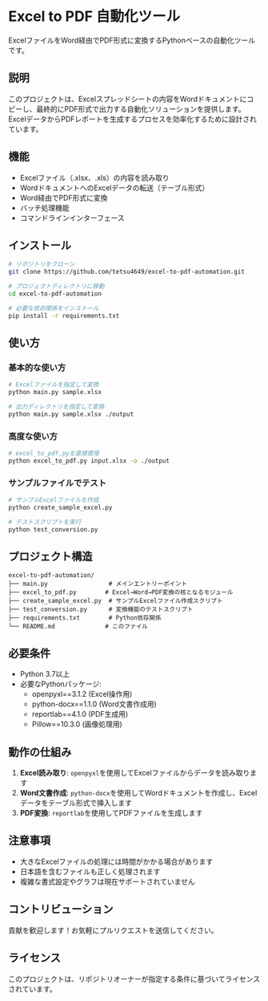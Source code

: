 # Excel to PDF 自動化ツール

ExcelファイルをWord経由でPDF形式に変換するPythonベースの自動化ツールです。

## 説明

このプロジェクトは、Excelスプレッドシートの内容をWordドキュメントにコピーし、最終的にPDF形式で出力する自動化ソリューションを提供します。ExcelデータからPDFレポートを生成するプロセスを効率化するために設計されています。

## 機能

- Excelファイル（.xlsx、.xls）の内容を読み取り
- WordドキュメントへのExcelデータの転送（テーブル形式）
- Word経由でPDF形式に変換
- バッチ処理機能
- コマンドラインインターフェース

## インストール

```bash
# リポジトリをクローン
git clone https://github.com/tetsu4649/excel-to-pdf-automation.git

# プロジェクトディレクトリに移動
cd excel-to-pdf-automation

# 必要な依存関係をインストール
pip install -r requirements.txt
```

## 使い方

### 基本的な使い方

```bash
# Excelファイルを指定して変換
python main.py sample.xlsx

# 出力ディレクトリを指定して変換
python main.py sample.xlsx ./output
```

### 高度な使い方

```bash
# excel_to_pdf.pyを直接使用
python excel_to_pdf.py input.xlsx -o ./output
```

### サンプルファイルでテスト

```bash
# サンプルExcelファイルを作成
python create_sample_excel.py

# テストスクリプトを実行
python test_conversion.py
```

## プロジェクト構造

```
excel-to-pdf-automation/
├── main.py                 # メインエントリーポイント
├── excel_to_pdf.py        # Excel→Word→PDF変換の核となるモジュール
├── create_sample_excel.py  # サンプルExcelファイル作成スクリプト
├── test_conversion.py      # 変換機能のテストスクリプト
├── requirements.txt        # Python依存関係
└── README.md              # このファイル
```

## 必要条件

- Python 3.7以上
- 必要なPythonパッケージ:
  - openpyxl==3.1.2 (Excel操作用)
  - python-docx==1.1.0 (Word文書作成用)
  - reportlab==4.1.0 (PDF生成用)
  - Pillow==10.3.0 (画像処理用)

## 動作の仕組み

1. **Excel読み取り**: `openpyxl`を使用してExcelファイルからデータを読み取ります
2. **Word文書作成**: `python-docx`を使用してWordドキュメントを作成し、Excelデータをテーブル形式で挿入します
3. **PDF変換**: `reportlab`を使用してPDFファイルを生成します

## 注意事項

- 大きなExcelファイルの処理には時間がかかる場合があります
- 日本語を含むファイルも正しく処理されます
- 複雑な書式設定やグラフは現在サポートされていません

## コントリビューション

貢献を歓迎します！お気軽にプルリクエストを送信してください。

## ライセンス

このプロジェクトは、リポジトリオーナーが指定する条件に基づいてライセンスされています。